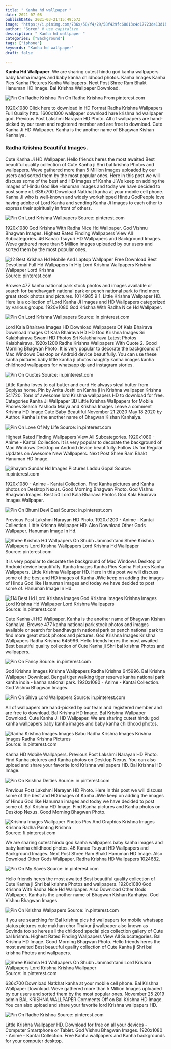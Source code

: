 ```yaml
---
title: " Kanha hd wallpaper "
date: 2021-07-08
publishDate: 2021-03-21T15:49:57Z
image: "https://i.pinimg.com/736x/58/f4/29/58f429fc68813c4d17723de13d1b0651.jpg"
author: "Soren" # use capitalize
description: " Kanha hd wallpaper "
categories: ["Background"]
tags: ["iphone"]
keywords: "Kanha hd wallpaper"
draft: false

---
```



**Kanha Hd Wallpaper**. We are sharing cutest hindu god kanha wallpapers baby kanha images and baby kanha childhood photos. Kanha Images Kanha Pics Kanha Pictures Kanha Wallpapers. Next Post Shree Ram Bhakt Hanuman HD Image. Bal Krishna Wallpaper Download.

![Pin On Radhe Krishna](https://i.pinimg.com/736x/58/f4/29/58f429fc68813c4d17723de13d1b0651.jpg "Pin On Radhe Krishna")
Pin On Radhe Krishna From pinterest.com


1920x1080 Click here to download in HD Format Radha Krishna Wallpapers Full Quality http. 1600x1000 wallpaper download hare krishna hd wallpaper god. Previous Post Lakshmi Narayan HD Photo. All of wallpapers are hand-picked by our team and registered member and are free to download. Cute Kanha Ji HD Wallpaper. Kanha is the another name of Bhagwan Kishan Kanhaiya.

### Radha Krishna Beautiful Images.

Cute Kanha Ji HD Wallpaper. Hello friends heres the most awaited Best beautiful quality collection of Cute Kanha ji Shri bal krishna Photos and wallpapers. Weve gathered more than 5 Million Images uploaded by our users and sorted them by the most popular ones. Here in this post we will discuss some of the best and HD images of Kanha JiWe keep on adding the images of Hindu God like Hanuman images and today we have decided to post some of. 636x700 Download Natkhat kanha at your mobile cell phone. Kanha Ji who is well-known and widely workshipped Hindu GodPeople love having adobe of Lord Kanha and sending Kanha Ji Images to each other to express their spiritually in front of others.


![Pin On Lord Krishna Wallpapers](https://i.pinimg.com/736x/64/12/9c/64129c7404f0600b8294b227756db0de.jpg "Pin On Lord Krishna Wallpapers")
Source: pinterest.com

1920x1080 God Krishna With Radha Nice Hd Wallpaper. God Vishnu Bhagwan Images. Highest Rated Finding Wallpapers View All Subcategories. 46 Kanao Tsuyuri HD Wallpapers and Background Images. Weve gathered more than 5 Million Images uploaded by our users and sorted them by the most popular ones.

![12 Best Krishna Hd Mobile And Laptop Wallpaper Free Download Best Devotional Full Hd Wallpapers In Hig Lord Krishna Wallpapers Krishna Wallpaper Lord Krishna](https://i.pinimg.com/originals/36/7b/3d/367b3dd07a336f3bc3a00f93191f560b.jpg "12 Best Krishna Hd Mobile And Laptop Wallpaper Free Download Best Devotional Full Hd Wallpapers In Hig Lord Krishna Wallpapers Krishna Wallpaper Lord Krishna")
Source: pinterest.com

Browse 477 kanha national park stock photos and images available or search for bandhavgarh national park or pench national park to find more great stock photos and pictures. 101 4985 9 1. Little Krishna Wallpaper HD. Here is a collection of Lord Kanha Ji Images and HD Wallpapers categorized by various groups. 1920x1080 God Krishna With Radha Nice Hd Wallpaper.

![Pin On Lord Krishna Wallpapers](https://i.pinimg.com/564x/54/cf/5b/54cf5bbb281b5359baee3aa157b0639e.jpg "Pin On Lord Krishna Wallpapers")
Source: in.pinterest.com

Lord Kala Bhairava Images HD Download Wallpapers Of Kala Bhairava Download Images Of Kala Bhairava HD HD God Krishna Images Sri Kalabhairava Swami HD Photos Sri Kalabhairava Latest Photos Kalabhairava. 1920x1200 Radhe Krishna Wallpapers With Quote 2. Good Morning Bhagwan Photo. It is very popular to decorate the background of Mac Windows Desktop or Android device beautifully. You can use these kanha pictures baby little kanha ji photos naughty kanha images kanha childhood wallpapers for whatsapp dp and instagram stories.

![Pin On Quotes](https://i.pinimg.com/originals/89/0b/d8/890bd87b6bfdb623cf27198193c7ea02.jpg "Pin On Quotes")
Source: in.pinterest.com

Little Kanha loves to eat butter and curd He always steal butter from Gopiyas home. Pin by Anita Joshi on Kanha ji in Krishna wallpaper Krishna 541720. Tons of awesome lord Krishna wallpapers HD to download for free. Categories Kanha Ji Wallpaper 3D Little Krishna Wallpapers for Mobile Phones Search Yashoda Maiya and Krishna Images Leave a comment Krishna HD Image Cute Baby Beautiful November 21 2020 May 18 2020 by Author. Kanha is the another name of Bhagwan Kishan Kanhaiya.

![Pin On Love Of My Life](https://i.pinimg.com/originals/54/21/af/5421af441358110f7b0df8a84e0745c3.jpg "Pin On Love Of My Life")
Source: in.pinterest.com

Highest Rated Finding Wallpapers View All Subcategories. 1920x1080 - Anime - Kantai Collection. It is very popular to decorate the background of Mac Windows Desktop or Android device beautifully. Follow Us for Regular Updates on Awesome New Wallpapers. Next Post Shree Ram Bhakt Hanuman HD Image.

![Shayam Sundar Hd Images Pictures Laddu Gopal](https://i.pinimg.com/originals/7e/de/e4/7edee48f5300bdab1fdd2919538e2601.jpg "Shayam Sundar Hd Images Pictures Laddu Gopal")
Source: in.pinterest.com

1920x1080 - Anime - Kantai Collection. Find Kanha pictures and Kanha photos on Desktop Nexus. Good Morning Bhagwan Photo. God Vishnu Bhagwan Images. Best 50 Lord Kala Bhairava Photos God Kala Bhairava Images Wallpaper.

![Pin On Bhumi Devi Dasi](https://i.pinimg.com/736x/df/c3/6f/dfc36f1aba71bcdd9bd3160d85599109.jpg "Pin On Bhumi Devi Dasi")
Source: in.pinterest.com

Previous Post Lakshmi Narayan HD Photo. 1920x1200 - Anime - Kantai Collection. Little Krishna Wallpaper HD. Also Download Other Gods Wallpaper. Hanuman Image In Hd.

![Shree Krishna Hd Wallpapers On Shubh Janmashtami Shree Krishna Wallpapers Lord Krishna Wallpapers Lord Krishna Hd Wallpaper](https://i.pinimg.com/originals/fb/dc/b4/fbdcb433bfa637630d7ee04c5c4e5239.jpg "Shree Krishna Hd Wallpapers On Shubh Janmashtami Shree Krishna Wallpapers Lord Krishna Wallpapers Lord Krishna Hd Wallpaper")
Source: pinterest.com

It is very popular to decorate the background of Mac Windows Desktop or Android device beautifully. Kanha Images Kanha Pics Kanha Pictures Kanha Wallpapers. Little Krishna Wallpaper HD. Here in this post we will discuss some of the best and HD images of Kanha JiWe keep on adding the images of Hindu God like Hanuman images and today we have decided to post some of. Hanuman Image In Hd.

![114 Best Hd Lord Krishna Images God Krishna Images Krishna Images Lord Krishna Hd Wallpaper Lord Krishna Wallpapers](https://i.pinimg.com/736x/39/06/34/3906345ebe316510239e78ce0b6833ea.jpg "114 Best Hd Lord Krishna Images God Krishna Images Krishna Images Lord Krishna Hd Wallpaper Lord Krishna Wallpapers")
Source: in.pinterest.com

Cute Kanha Ji HD Wallpaper. Kanha is the another name of Bhagwan Kishan Kanhaiya. Browse 477 kanha national park stock photos and images available or search for bandhavgarh national park or pench national park to find more great stock photos and pictures. God Krishna Images Krishna Wallpapers Radha Krishna 645996. Hello friends heres the most awaited Best beautiful quality collection of Cute Kanha ji Shri bal krishna Photos and wallpapers.

![Pin On Fancy](https://i.pinimg.com/originals/14/81/a1/1481a168fb5198a13dc9267fceaa8df7.jpg "Pin On Fancy")
Source: in.pinterest.com

God Krishna Images Krishna Wallpapers Radha Krishna 645996. Bal Krishna Wallpaper Download. Bengal tiger walking tiger reserve kanha national park kanha india - kanha national park. 1920x1080 - Anime - Kantai Collection. God Vishnu Bhagwan Images.

![Pin On Shiva Lord Wallpapers](https://i.pinimg.com/originals/68/62/3b/68623b158b4a37b39d87b2c81d3a1bc6.jpg "Pin On Shiva Lord Wallpapers")
Source: in.pinterest.com

All of wallpapers are hand-picked by our team and registered member and are free to download. Bal Krishna HD Image. Bal Krishna Wallpaper Download. Cute Kanha Ji HD Wallpaper. We are sharing cutest hindu god kanha wallpapers baby kanha images and baby kanha childhood photos.

![Radha Krishna Images Images Babu Radha Krishna Images Krishna Images Radha Krishna Pictures](https://i.pinimg.com/736x/13/f8/d1/13f8d1c377a28212358fc2179966af17.jpg "Radha Krishna Images Images Babu Radha Krishna Images Krishna Images Radha Krishna Pictures")
Source: in.pinterest.com

Kanha HD Mobile Wallpapers. Previous Post Lakshmi Narayan HD Photo. Find Kanha pictures and Kanha photos on Desktop Nexus. You can also upload and share your favorite lord Krishna wallpapers HD. Bal Krishna HD Image.

![Pin On Krishna Deities](https://i.pinimg.com/736x/30/69/74/306974acbc368c6a58886cc08821d547.jpg "Pin On Krishna Deities")
Source: in.pinterest.com

Previous Post Lakshmi Narayan HD Photo. Here in this post we will discuss some of the best and HD images of Kanha JiWe keep on adding the images of Hindu God like Hanuman images and today we have decided to post some of. Bal Krishna HD Image. Find Kanha pictures and Kanha photos on Desktop Nexus. Good Morning Bhagwan Photo.

![Krishna Images Wallpaper Photos Pics And Graphics Krishna Images Krishna Radha Painting Krishna](https://i.pinimg.com/564x/94/74/11/947411ebfbd321ea83403a4258102cb8.jpg "Krishna Images Wallpaper Photos Pics And Graphics Krishna Images Krishna Radha Painting Krishna")
Source: fi.pinterest.com

We are sharing cutest hindu god kanha wallpapers baby kanha images and baby kanha childhood photos. 46 Kanao Tsuyuri HD Wallpapers and Background Images. Next Post Shree Ram Bhakt Hanuman HD Image. Also Download Other Gods Wallpaper. Radha Krishna HD Wallpapers 1024682.

![Pin On My Saves](https://i.pinimg.com/originals/49/48/3f/49483feb536f016f66ddc35171158f38.png "Pin On My Saves")
Source: in.pinterest.com

Hello friends heres the most awaited Best beautiful quality collection of Cute Kanha ji Shri bal krishna Photos and wallpapers. 1920x1080 God Krishna With Radha Nice Hd Wallpaper. Also Download Other Gods Wallpaper. Kanha is the another name of Bhagwan Kishan Kanhaiya. God Vishnu Bhagwan Images.

![Pin On Krishna Wallpapers](https://i.pinimg.com/564x/07/ed/a7/07eda7410bead81e611c69abf8bb15e7.jpg "Pin On Krishna Wallpapers")
Source: in.pinterest.com

If you are searching for Bal krishna pics hd wallpapers for mobile whatsapp status pictures cute makhan chor Thakur ji wallpaper also known as Govinda too so heres all the childood special pics collection gallery of Cute bal krishna. Highest Rated Finding Wallpapers View All Subcategories. Bal Krishna HD Image. Good Morning Bhagwan Photo. Hello friends heres the most awaited Best beautiful quality collection of Cute Kanha ji Shri bal krishna Photos and wallpapers.

![Shree Krishna Hd Wallpapers On Shubh Janmashtami Lord Krishna Wallpapers Lord Krishna Krishna Wallpaper](https://i.pinimg.com/originals/55/0f/5f/550f5fecded296e32a71d5bff015b6bc.jpg "Shree Krishna Hd Wallpapers On Shubh Janmashtami Lord Krishna Wallpapers Lord Krishna Krishna Wallpaper")
Source: in.pinterest.com

636x700 Download Natkhat kanha at your mobile cell phone. Bal Krishna Wallpaper Download. Weve gathered more than 5 Million Images uploaded by our users and sorted them by the most popular ones. November 25 2019 admin BAL KRISHNA WALLPAPER Comments Off on Bal Krishna HD Image. You can also upload and share your favorite lord Krishna wallpapers HD.

![Pin On Radhe Krishna](https://i.pinimg.com/736x/58/f4/29/58f429fc68813c4d17723de13d1b0651.jpg "Pin On Radhe Krishna")
Source: pinterest.com

Little Krishna Wallpaper HD. Download for free on all your devices - Computer Smartphone or Tablet. God Vishnu Bhagwan Images. 1920x1080 - Anime - Kantai Collection. Free Kanha wallpapers and Kanha backgrounds for your computer desktop.

